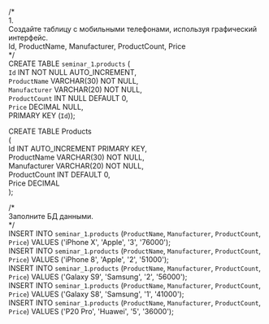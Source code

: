 /*  
1.  
Создайте таблицу с мобильными телефонами, используя графический интерфейс.  
Id, ProductName, Manufacturer, ProductCount, Price  
*/  
CREATE TABLE `seminar_1`.`products` (  
  `Id` INT NOT NULL AUTO_INCREMENT,  
  `ProductName` VARCHAR(30) NOT NULL,  
  `Manufacturer` VARCHAR(20) NOT NULL,  
  `ProductCount` INT NULL DEFAULT 0,  
  `Price` DECIMAL NULL,  
  PRIMARY KEY (`Id`));  

CREATE TABLE Products  
(  
Id INT AUTO_INCREMENT PRIMARY KEY,  
ProductName VARCHAR(30) NOT NULL,  
Manufacturer VARCHAR(20) NOT NULL,  
ProductCount INT DEFAULT 0,  
Price DECIMAL  
);


/*  
Заполните БД данными.  
*/  
INSERT INTO `seminar_1`.`products` (`ProductName`, `Manufacturer`, `ProductCount`, `Price`) VALUES ('iPhone X', 'Apple', '3', '76000');  
INSERT INTO `seminar_1`.`products` (`ProductName`, `Manufacturer`, `ProductCount`, `Price`) VALUES ('iPhone 8', 'Apple', '2', '51000');  
INSERT INTO `seminar_1`.`products` (`ProductName`, `Manufacturer`, `ProductCount`, `Price`) VALUES ('Galaxy S9', 'Samsung', '2', '56000');  
INSERT INTO `seminar_1`.`products` (`ProductName`, `Manufacturer`, `ProductCount`, `Price`) VALUES ('Galaxy S8', 'Samsung', '1', '41000');  
INSERT INTO `seminar_1`.`products` (`ProductName`, `Manufacturer`, `ProductCount`, `Price`) VALUES ('P20 Pro', 'Huawei', '5', '36000');

